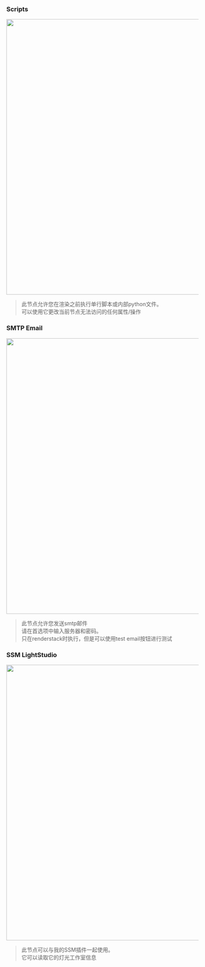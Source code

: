 <!-- panels:start -->

<!-- div:title-panel -->

### Scripts

<!-- div:left-panel -->

<img src="media/img/nodeScripts/1.png" width="720px">

<!-- div:right-panel -->

> 此节点允许您在渲染之前执行单行脚本或内部python文件。<br>可以使用它更改当前节点无法访问的任何属性/操作

<!-- panels:end -->

<!-- panels:start -->

<!-- div:title-panel -->

### SMTP Email

<!-- div:left-panel -->

<img src="media/img/nodeScripts/2.png" width="720px">

<!-- div:right-panel -->

> 此节点允许您发送smtp邮件<br>请在首选项中输入服务器和密码。<br>只在renderstack时执行，但是可以使用test email按钮进行测试

<!-- panels:end -->

<!-- panels:start -->

<!-- div:title-panel -->

### SSM LightStudio

<!-- div:left-panel -->

<img src="media/img/nodeScripts/3.png" width="720px">

<!-- div:right-panel -->

> 此节点可以与我的SSM插件一起使用。<br>它可以读取它的灯光工作室信息

<!-- panels:end -->

<!-- panels:start -->

<!-- div:title-panel -->


